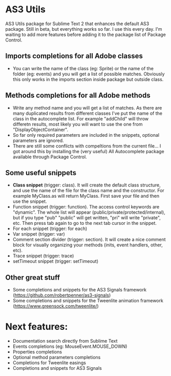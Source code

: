 # AS3 Utils

AS3 Utils package for Sublime Text 2 that enhances the default AS3 package. Still in beta, but everything works so far. I use this every day. I'm waiting to add more features before adding it to the package list of Package Control.

## Imports completions for all Adobe classes
- You can write the name of the class (eg: Sprite) or the name of the folder (eg: events) and you will get a list of possible matches. Obviously this only works in the imports section inside package but outside class.

## Methods completions for all Adobe methods
  - Write any method name and you will get a list of matches. As there are many duplicated results from different classes I've put the name of the class in the autocomplete list. For example "addChild" will throw differetn results, most likely you will want to use the one from "DisplayObjectContainer".
  - So far only required parameters are included in the snippets, optional parameters are ignored.
  - There are still some conflicts with compeltions from the current file... I got around this by installing the (very useful) All Autocomplete package available through Package Control.

## Some useful snippets
  - <b>Class snippet</b> (trigger: class). It will create the default class structure, and use the name of the file for the class name and the constructor. For example MyClass.as will return MyClass. First save your file and then use the snippet.
  - Function snippet (trigger: function). The access control keywords are "dynamic". The whole list will appear (public/private/protected/internal), but if you type "pub" "public" will get written, "pri" will write "private", etc. Then press tab again to go to the next tab cursor in the snippet.
  - For each snippet (trigger: for each)
  - Var snippet (trigger: var)
  - Comment section divider (trigger: section). It will create a nice comment block for visually organizing your methods (inits, event handlers, other, etc).
  - Trace snippet (trigger: trace)
  - setTimeout snippet (trigger: setTimeout)

## Other great stuff
  - Some completions and snippets for the AS3 Signals framework (https://github.com/robertpenner/as3-signals)
  - Some completions and snippets for the Tweenlite animation framework (https://www.greensock.com/tweenlite/)

# Next features:
  - Documentation search directly from Sublime Text
  - Events completions (eg: MouseEvent.MOUSE_DOWN)
  - Properties completions
  - Optional method parameters completions
  - Completions for Tweenlite easings
  - Completions and snippets for AS3 Signals